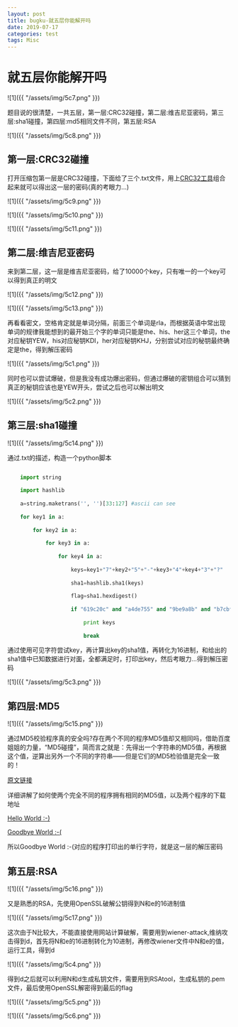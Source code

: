 ```yaml
---
layout: post
title: bugku-就五层你能解开吗
date: 2019-07-17
categories: test
tags: Misc
---
```

# 就五层你能解开吗

![1]({{ "/assets/img/5c7.png" }})

题目说的很清楚，一共五层，第一层:CRC32碰撞，第二层:维吉尼亚密码，第三层:sha1碰撞，第四层:md5相同文件不同，第五层:RSA

![1]({{ "/assets/img/5c8.png" }})

## 第一层:CRC32碰撞

打开压缩包第一层是CRC32碰撞，下面给了三个.txt文件，用上<a href="https://github.com/theonlypwner/crc32" target="_blank">CRC32工具</a>组合起来就可以得出这一层的密码(真的考眼力...)

![1]({{ "/assets/img/5c9.png" }})

![1]({{ "/assets/img/5c10.png" }})

![1]({{ "/assets/img/5c11.png" }})

## 第二层:维吉尼亚密码

来到第二层，这一层是维吉尼亚密码，给了10000个key，只有唯一的一个key可以得到真正的明文

![1]({{ "/assets/img/5c12.png" }})

![1]({{ "/assets/img/5c13.png" }})

再看看密文，空格肯定就是单词分隔，前面三个单词是rla，而根据英语中常出现单词的规律我能想到的最开始三个字的单词只能是the、his、her这三个单词，the对应秘钥YEW，his对应秘钥KDI，her对应秘钥KHJ，分别尝试对应的秘钥最终确定是the，得到解压密码

![1]({{ "/assets/img/5c1.png" }})

同时也可以尝试爆破，但是我没有成功爆出密码，但通过爆破的密钥组合可以猜到真正的秘钥应该也是YEW开头，尝试之后也可以解出明文

![1]({{ "/assets/img/5c2.png" }})

## 第三层:sha1碰撞

![1]({{ "/assets/img/5c14.png" }})

通过.txt的描述，构造一个python脚本

```python

	import string
	
	import hashlib
	
	a=string.maketrans('', '')[33:127] #ascii can see
	
	for key1 in a:
	
	    for key2 in a:
	
	        for key3 in a:
	
	            for key4 in a:
	
	                keys=key1+"7"+key2+"5"+"-"+key3+"4"+key4+"3"+"?"
	
	                sha1=hashlib.sha1(keys)
	
	                flag=sha1.hexdigest()
	
	                if "619c20c" and "a4de755" and "9be9a8b" and "b7cbfa5"and "e8b4365"in flag:
	
	                    print keys
	
	                    break
```

通过使用可见字符尝试key，再计算出key的sha1值，再转化为16进制，和给出的sha1值中已知数据进行对面，全都满足时，打印出key，然后考眼力...得到解压密码

![1]({{ "/assets/img/5c3.png" }})

## 第四层:MD5

![1]({{ "/assets/img/5c15.png" }})

通过MD5校验程序真的安全吗?存在两个不同的程序MD5值却又相同吗，借助百度姐姐的力量，“MD5碰撞”，简而言之就是：先得出一个字符串的MD5值，再根据这个值，逆算出另外一个不同的字符串——但是它们的MD5检验值是完全一致的！

<a href="https://www.cnblogs.com/alexyuyu/articles/3508110.html" target="_blank">原文链接</a>

详细讲解了如何使两个完全不同的程序拥有相同的MD5值，以及两个程序的下载地址

<a href="http://www.win.tue.nl/hashclash/SoftIntCodeSign/HelloWorld-colliding.exe" target="_blank">Hello World :-)</a>

<a href="http://www.win.tue.nl/hashclash/SoftIntCodeSign/GoodbyeWorld-colliding.exe" target="_blank">Goodbye World :-(</a>

所以Goodbye World :-(对应的程序打印出的单行字符，就是这一层的解压密码

## 第五层:RSA

![1]({{ "/assets/img/5c16.png" }})

又是熟悉的RSA，先使用OpenSSL破解公钥得到N和e的16进制值

![1]({{ "/assets/img/5c17.png" }})

这次由于N比较大，不能直接使用网站计算破解，需要用到wiener-attack,维纳攻击得到d，首先将N和e的16进制转化为10进制，再修改wiener文件中N和e的值，运行工具，得到d

![1]({{ "/assets/img/5c4.png" }})

得到d之后就可以利用N和d生成私钥文件，需要用到RSAtool，生成私钥的.pem文件，最后使用OpenSSL解密得到最后的flag

![1]({{ "/assets/img/5c5.png" }})

![1]({{ "/assets/img/5c6.png" }})